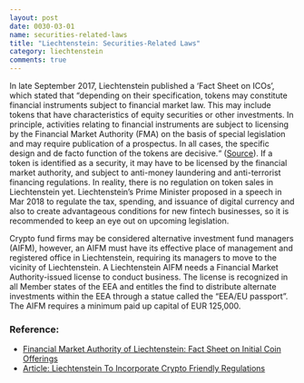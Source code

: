 ```yaml
---
layout: post
date: 0030-03-01
name: securities-related-laws
title: "Liechtenstein: Securities-Related Laws"
category: liechtenstein
comments: true
---
```

In late September 2017, Liechtenstein published a ‘Fact Sheet on ICOs’, which stated that “depending on their specification, tokens may constitute financial instruments subject to financial market law. This may include tokens that have characteristics of equity securities or other investments. In principle, activities relating to financial instruments are subject to licensing by the Financial Market Authority (FMA) on the basis of special legislation and may require publication of a prospectus. In all cases, the specific design and de facto function of the tokens are decisive.“ ([Source](https://www.fma-li.li/files/fma/fma-factsheet-ico.pdf)).
If a token is identified as a security, it may have to be licensed by the financial market authority, and subject to anti-money laundering and anti-terrorist financing regulations. In reality, there is no regulation on token sales in Liechtenstein yet. Liechtenstein’s Prime Minister proposed in a speech in Mar 2018 to regulate the tax, spending, and issuance of digital currency and also to create advantageous conditions for new fintech businesses, so it is recommended to keep an eye out on upcoming legislation. 

Crypto fund firms may be considered alternative investment fund managers (AIFM), however, an AIFM must have its effective place of management and registered office in Liechtenstein, requiring its managers to move to the vicinity of Liechtenstein. A Liechtenstein AIFM needs a Financial Market Authority-issued license to conduct business. The license is recognized in all Member states of the EEA and entitles the find to distribute alternate investments within the EEA through a statue called the “EEA/EU passport”. The AIFM requires a minimum paid up capital of EUR 125,000.



### Reference:
* [Financial Market Authority of Liechtenstein: Fact Sheet on Initial Coin Offerings](https://www.fma-li.li/files/fma/fma-factsheet-ico.pdf)
* [Article: Liechtenstein To Incorporate Crypto Friendly Regulations](https://coinidol.com/liechtenstein-to-incorporate-crypto-friendly-regulations/)

